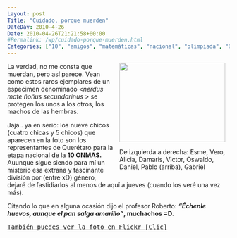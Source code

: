 ```yaml
---
Layout: post
Title: "Cuidado, porque muerden"
DateDay: 2010-4-26
Date: 2010-04-26T21:21:58+00:00
#Permalink: /wp/cuidado-porque-muerden.html
Categories: ["10", "amigos", "matemáticas", "nacional", "olimpiada", "ONMAS", "recuerdos"]
---
```


<div style="float: right; margin-left: 10px; margin-bottom: 10px;">
<div class="wp-caption alignnone" style="width: 250px"><a class="lightbox" title="10 ONMAS" rel="prettyphoto" href="http://farm4.static.flickr.com/3388/4555796702_6ca8f3d36b_b.jpg" target="_blank"><img class="  " src="http://farm4.static.flickr.com/3388/4555796702_6ca8f3d36b_m.jpg" alt="" width="240" height="180" /></a><p class="wp-caption-text">De izquierda a derecha: Esme, Vero, Alicia, Damaris, Victor, Oswaldo, Daniel, Pablo (arriba), Gabriel</p></div>
</div>
<p>La verdad, no me consta que muerdan, pero así parece. Vean como estos raros ejemplares de un especimen denominado &lt;<em>nerdus mate ñoñus secundarinus</em> &gt; se protegen los unos a los otros, los machos de las hembras.</p>
<p>Jaja.. ya en serio: los nueve chicos (cuatro chicas y 5 chicos) que aparecen en la foto son los representantes de Querétaro para la etapa nacional de la <strong>10 ONMAS.</strong><br />
Auunque sigue siendo para mí un misterio esa extraña y fascinante división por (entre xD) género, dejaré de fastidiarlos al menos de aquí a jueves (cuando los veré una vez más).</p>
<p>Citando lo que en alguna ocasión dijo el profesor Roberto: <strong><em>&#8220;Échenle huevos, aunque el pan salga amarillo&#8221;</em>, muchachos =D</strong>.</p>
<pre><a title="Ver foto &quot;Cuidado, porque muerden&quot; en Flickr" href="http://www.flickr.com/photos/mautematico/4555796702/" target="_blank">También puedes ver la foto en Flickr [Clic]</a></pre>
